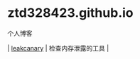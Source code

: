 # ztd328423.github.io
个人博客

|     [leakcanary](https://github.com/square/leakcanary)     |     检查内存泄露的工具      |

